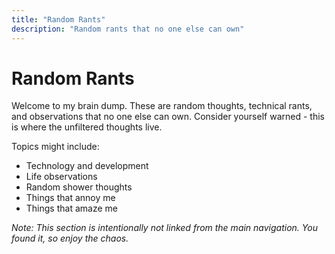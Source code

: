 ```yaml
---
title: "Random Rants"
description: "Random rants that no one else can own"
---
```


# Random Rants

Welcome to my brain dump. These are random thoughts, technical rants, and observations that no one else can own. Consider yourself warned - this is where the unfiltered thoughts live.

Topics might include:
- Technology and development
- Life observations
- Random shower thoughts
- Things that annoy me
- Things that amaze me

*Note: This section is intentionally not linked from the main navigation. You found it, so enjoy the chaos.*
